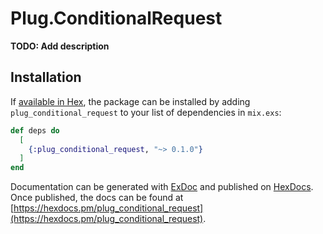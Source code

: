 # Plug.ConditionalRequest

**TODO: Add description**

## Installation

If [available in Hex](https://hex.pm/docs/publish), the package can be installed
by adding `plug_conditional_request` to your list of dependencies in `mix.exs`:

```elixir
def deps do
  [
    {:plug_conditional_request, "~> 0.1.0"}
  ]
end
```

Documentation can be generated with [ExDoc](https://github.com/elixir-lang/ex_doc)
and published on [HexDocs](https://hexdocs.pm). Once published, the docs can
be found at [https://hexdocs.pm/plug_conditional_request](https://hexdocs.pm/plug_conditional_request).
